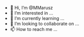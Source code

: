 - 👋 Hi, I’m @MMarusz
- 👀 I’m interested in ...
- 🌱 I’m currently learning ...
- 💞️ I’m looking to collaborate on ...
- 📫 How to reach me ...

<!---
MMarusz/MMarusz is a ✨ special ✨ repository because its `README.md` (this file) appears on your GitHub profile.
You can click the Preview link to take a look at your changes.
--->
